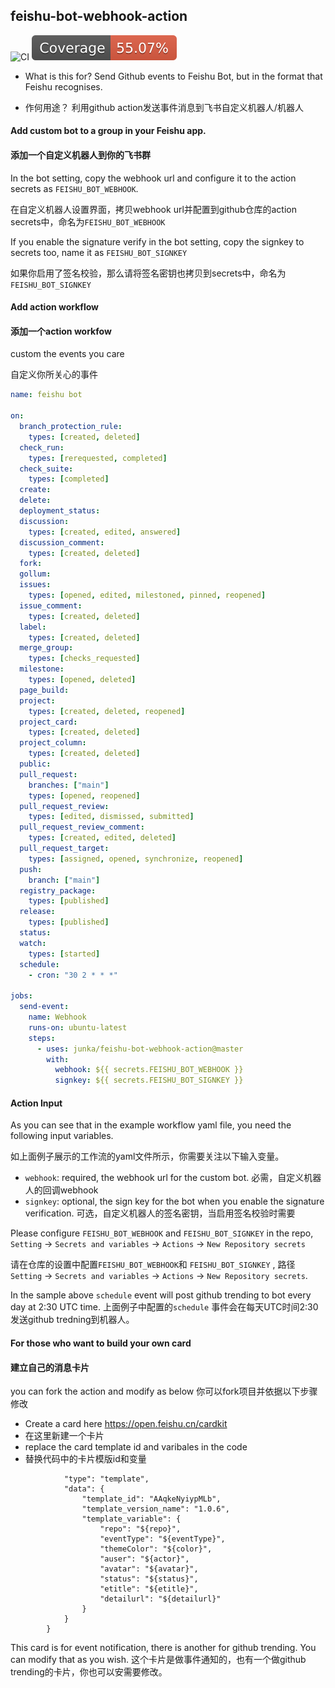 ## feishu-bot-webhook-action

![CI](https://github.com/junka/feishu-bot-webhook-action/actions/workflows/ci.yml/badge.svg)
[![Coverage](./badges/coverage.svg)](./badges/coverage.svg)

- What is this for?
  Send Github events to Feishu Bot, but in the format that Feishu recognises.

- 作何用途？
  利用github action发送事件消息到飞书自定义机器人/机器人

#### Add custom bot to a group in your Feishu app.

#### 添加一个自定义机器人到你的飞书群

In the bot setting, copy the webhook url and configure it to the action secrets as `FEISHU_BOT_WEBHOOK`.

在自定义机器人设置界面，拷贝webhook url并配置到github仓库的action secrets中，命名为`FEISHU_BOT_WEBHOOK`

If you enable the signature verify in the bot setting, copy the signkey to secrets too, name it as `FEISHU_BOT_SIGNKEY`

如果你启用了签名校验，那么请将签名密钥也拷贝到secrets中，命名为`FEISHU_BOT_SIGNKEY`

#### Add action workflow

#### 添加一个action workfow

custom the events you care

自定义你所关心的事件

```yaml
name: feishu bot

on:
  branch_protection_rule:
    types: [created, deleted]
  check_run:
    types: [rerequested, completed]
  check_suite:
    types: [completed]
  create:
  delete:
  deployment_status:
  discussion:
    types: [created, edited, answered]
  discussion_comment:
    types: [created, deleted]
  fork:
  gollum:
  issues:
    types: [opened, edited, milestoned, pinned, reopened]
  issue_comment:
    types: [created, deleted]
  label:
    types: [created, deleted]
  merge_group:
    types: [checks_requested]
  milestone:
    types: [opened, deleted]
  page_build:
  project:
    types: [created, deleted, reopened]
  project_card:
    types: [created, deleted]
  project_column:
    types: [created, deleted]
  public:
  pull_request:
    branches: ["main"]
    types: [opened, reopened]
  pull_request_review:
    types: [edited, dismissed, submitted]
  pull_request_review_comment:
    types: [created, edited, deleted]
  pull_request_target:
    types: [assigned, opened, synchronize, reopened]
  push:
    branch: ["main"]
  registry_package:
    types: [published]
  release:
    types: [published]
  status:
  watch:
    types: [started]
  schedule:
    - cron: "30 2 * * *"

jobs:
  send-event:
    name: Webhook
    runs-on: ubuntu-latest
    steps:
      - uses: junka/feishu-bot-webhook-action@master
        with:
          webhook: ${{ secrets.FEISHU_BOT_WEBHOOK }}
          signkey: ${{ secrets.FEISHU_BOT_SIGNKEY }}
```

#### Action Input

As you can see that in the example workflow yaml file, you need the following input variables.

如上面例子展示的工作流的yaml文件所示，你需要关注以下输入变量。

- `webhook`: required, the webhook url for the custom bot.
  必需，自定义机器人的回调webhook
- `signkey`: optional, the sign key for the bot when you enable the signature verification.
  可选，自定义机器人的签名密钥，当启用签名校验时需要

Please configure `FEISHU_BOT_WEBHOOK` and `FEISHU_BOT_SIGNKEY` in the repo, `Setting` -> `Secrets and variables` -> `Actions` -> `New Repository secrets`

请在仓库的设置中配置`FEISHU_BOT_WEBHOOK`和 `FEISHU_BOT_SIGNKEY` , 路径`Setting` -> `Secrets and variables` -> `Actions` -> `New Repository secrets`.

In the sample above `schedule` event will post github trending to bot every day at 2:30 UTC time.
上面例子中配置的`schedule` 事件会在每天UTC时间2:30发送github tredning到机器人。

#### For those who want to build your own card

#### 建立自己的消息卡片

you can fork the action and modify as below
你可以fork项目并依据以下步骤修改

- Create a card here https://open.feishu.cn/cardkit
- 在这里新建一个卡片
- replace the card template id and varibales in the code
- 替换代码中的卡片模版id和变量

```"card": {
            "type": "template",
            "data": {
                "template_id": "AAqkeNyiypMLb",
                "template_version_name": "1.0.6",
                "template_variable": {
                    "repo": "${repo}",
                    "eventType": "${eventType}",
                    "themeColor": "${color}",
                    "auser": "${actor}",
                    "avatar": "${avatar}",
                    "status": "${status}",
                    "etitle": "${etitle}",
                    "detailurl": "${detailurl}"
                }
            }
        }
```

This card is for event notification, there is another for github trending. You can modify that as you wish.
这个卡片是做事件通知的，也有一个做github trending的卡片，你也可以安需要修改。
